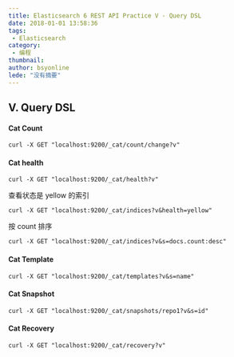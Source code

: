 ```yaml
---
title: Elasticsearch 6 REST API Practice V - Query DSL
date: 2018-01-01 13:58:36
tags:
 - Elasticsearch
category: 
 - 编程
thumbnail: 
author: bsyonline
lede: "没有摘要"
---
```


## V. Query DSL
#### Cat Count
```
curl -X GET "localhost:9200/_cat/count/change?v"
```
#### Cat health
```
curl -X GET "localhost:9200/_cat/health?v"
```
查看状态是 yellow 的索引
```
curl -X GET "localhost:9200/_cat/indices?v&health=yellow"
```
按 count 排序
```
curl -X GET "localhost:9200/_cat/indices?v&s=docs.count:desc"
```
#### Cat Template
```
curl -X GET "localhost:9200/_cat/templates?v&s=name"
```
#### Cat Snapshot
```
curl -X GET "localhost:9200/_cat/snapshots/repo1?v&s=id"
```
#### Cat Recovery
```
curl -X GET "localhost:9200/_cat/recovery?v"
```


